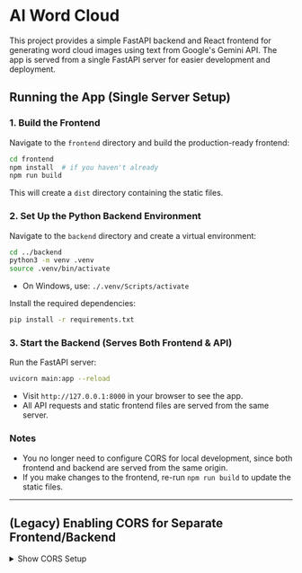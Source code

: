 # AI Word Cloud

This project provides a simple FastAPI backend and React frontend for generating word cloud images using text from Google's Gemini API. The app is served from a single FastAPI server for easier development and deployment.

## Running the App (Single Server Setup)

### 1. Build the Frontend

Navigate to the `frontend` directory and build the production-ready frontend:

```bash
cd frontend
npm install  # if you haven't already
npm run build
```

This will create a `dist` directory containing the static files.

### 2. Set Up the Python Backend Environment

Navigate to the `backend` directory and create a virtual environment:

```bash
cd ../backend
python3 -m venv .venv
source .venv/bin/activate
```
- On Windows, use: `./.venv/Scripts/activate`

Install the required dependencies:

```bash
pip install -r requirements.txt
```

### 3. Start the Backend (Serves Both Frontend & API)

Run the FastAPI server:

```bash
uvicorn main:app --reload
```

- Visit `http://127.0.0.1:8000` in your browser to see the app.
- All API requests and static frontend files are served from the same server.

### Notes
- You no longer need to configure CORS for local development, since both frontend and backend are served from the same origin.
- If you make changes to the frontend, re-run `npm run build` to update the static files.

---

## (Legacy) Enabling CORS for Separate Frontend/Backend

<details>
<summary>Show CORS Setup</summary>

If you ever need to run the frontend and backend separately (e.g., for development), enable CORS in your FastAPI backend.

</details>

